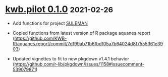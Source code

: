 
# [kwb.pilot 0.1.0](https://github.com/KWB-R/kwb.pilot/releases/tag/v0.1.0) <small>2021-02-26</small>

* Add functions for project [SULEMAN](https://https://www.kompetenz-wasser.de/en/project/suleman/) 

* Copied functions from latest version of R package aquanes.report (https://github.com/KWB-R/aquanes.report/commit/7df99ab71b6fbdf05a7b64024d8f7555361e3903)

* Updated vignettes to fit to new pkgdown v1.4.1 behavior (https://github.com/r-lib/pkgdown/issues/1158#issuecomment-539079871)

